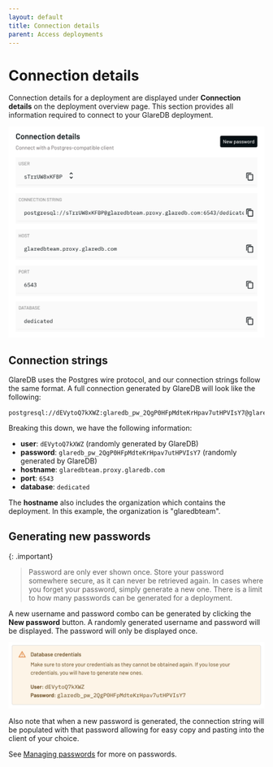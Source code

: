 ```yaml
---
layout: default
title: Connection details
parent: Access deployments
---
```


# Connection details

Connection details for a deployment are displayed under **Connection details**
on the deployment overview page. This section provides all information required
to connect to your GlareDB deployment.

![Connection details]

## Connection strings

GlareDB uses the Postgres wire protocol, and our connection strings follow the
same format. A full connection generated by GlareDB will look like the
following:

```text
postgresql://dEVytoQ7kXWZ:glaredb_pw_2QgP0HFpMdteKrHpav7utHPVIsY7@glaredbteam.proxy.glaredb.com:6543/dedicated
```

Breaking this down, we have the following information:

- **user**: `dEVytoQ7kXWZ` (randomly generated by GlareDB)
- **password**: `glaredb_pw_2QgP0HFpMdteKrHpav7utHPVIsY7` (randomly generated by
  GlareDB)
- **hostname**: `glaredbteam.proxy.glaredb.com`
- **port**: `6543`
- **database**: `dedicated`

The **hostname** also includes the organization which contains the deployment.
In this example, the organization is "glaredbteam".

## Generating new passwords

{: .important}

> Password are only ever shown once. Store your password somewhere secure, as it
> can never be retrieved again. In cases where you forget your password, simply
> generate a new one. There is a limit to how many passwords can be generated
> for a deployment.

A new username and password combo can be generated by clicking the **New
password** button. A randomly generated username and password will be displayed.
The password will only be displayed once.

![New password]

Also note that when a new password is generated, the connection string will be
populated with that password allowing for easy copy and pasting into the client
of your choice.

See [Managing passwords] for more on passwords.

[Managing passwords]: /cloud/access/managing-passwords/
[Connection details]: /assets/images/connection-details.png
[New password]: /assets/images/new-password.png
